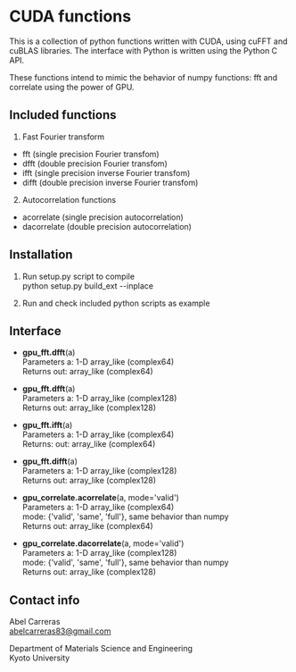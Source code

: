 CUDA functions
==============
This is a collection of python functions written with CUDA,
using cuFFT and cuBLAS libraries.
The interface with Python is written using the Python C API.

These functions intend to mimic the behavior of numpy functions: fft and correlate
using the power of GPU.

Included functions
---------------------------------------------------------

1. Fast Fourier transform
  - fft   (single precision Fourier transfom)
  - dfft  (double precision Fourier transfom)
  - ifft  (single precision inverse Fourier transfom)
  - difft (double precision inverse Fourier transfom)

2. Autocorrelation functions
  - acorrelate (single precision autocorrelation)
  - dacorrelate (double precision autocorrelation)


Installation
---------------------------------------------------------

1. Run setup.py script to compile
   <br>python setup.py build_ext  --inplace

2. Run and check included python scripts as example


Interface
---------------------------------------------------------

- **gpu_fft.dfft**(a)
<br>Parameters    a: 1-D array_like (complex64)
<br>Returns       out: array_like (complex64)

- **gpu_fft.dfft**(a)
<br>Parameters    a: 1-D array_like (complex128)
<br>Returns       out: array_like (complex128)

- **gpu_fft.ifft**(a)
<br>Parameters    a: 1-D array_like (complex64)
<br>Returns:      out: array_like (complex64)

- **gpu_fft.difft**(a)
<br>Parameters    a: 1-D array_like (complex128)
<br>Returns       out: array_like (complex128)

- **gpu_correlate.acorrelate**(a, mode='valid')
<br>Parameters    a: 1-D array_like (complex64)
              <br>mode: {'valid', 'same', 'full'}, same behavior than numpy
<br>Returns       out: array_like (complex64)

- **gpu_correlate.dacorrelate**(a, mode='valid')
<br>Parameters    a: 1-D array_like (complex128)
              <br>mode: {'valid', 'same', 'full'}, same behavior than numpy
<br>Returns       out: array_like (complex128)


Contact info
---------------------------------------------------------
Abel Carreras
<br>abelcarreras83@gmail.com

Department of Materials Science and Engineering
<br>Kyoto University